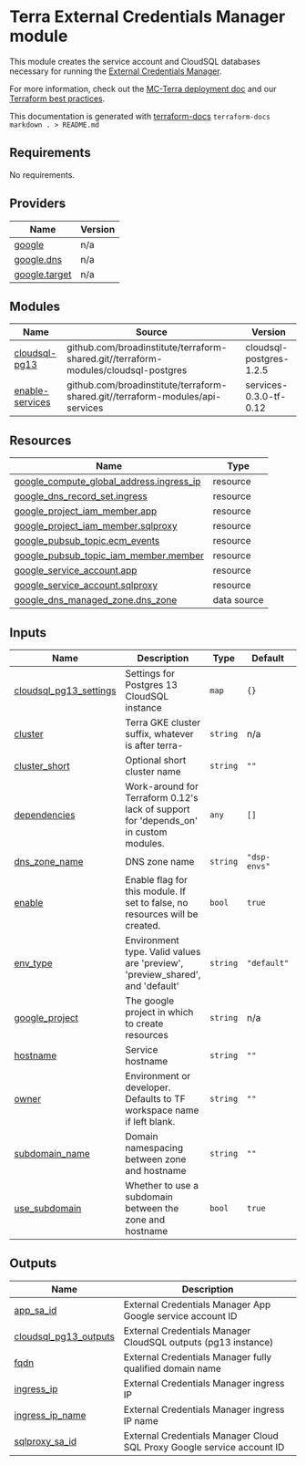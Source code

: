 # Terra External Credentials Manager module

This module creates the service account and CloudSQL databases necessary for
running the [External Credentials Manager](http://github.com/databiosphere/terra-external-credentials-manager).

For more information, check out the [MC-Terra deployment doc](https://docs.dsp-devops.broadinstitute.org/mc-terra/mcterra-deployment)
and our [Terraform best practices](https://docs.dsp-devops.broadinstitute.org/best-practices-guides/terraform).

This documentation is generated with [terraform-docs](https://github.com/segmentio/terraform-docs)
`terraform-docs markdown . > README.md`

## Requirements

No requirements.

## Providers

| Name | Version |
|------|---------|
| <a name="provider_google"></a> [google](#provider\_google) | n/a |
| <a name="provider_google.dns"></a> [google.dns](#provider\_google.dns) | n/a |
| <a name="provider_google.target"></a> [google.target](#provider\_google.target) | n/a |

## Modules

| Name | Source | Version |
|------|--------|---------|
| <a name="module_cloudsql-pg13"></a> [cloudsql-pg13](#module\_cloudsql-pg13) | github.com/broadinstitute/terraform-shared.git//terraform-modules/cloudsql-postgres | cloudsql-postgres-1.2.5 |
| <a name="module_enable-services"></a> [enable-services](#module\_enable-services) | github.com/broadinstitute/terraform-shared.git//terraform-modules/api-services | services-0.3.0-tf-0.12 |

## Resources

| Name | Type |
|------|------|
| [google_compute_global_address.ingress_ip](https://registry.terraform.io/providers/hashicorp/google/latest/docs/resources/compute_global_address) | resource |
| [google_dns_record_set.ingress](https://registry.terraform.io/providers/hashicorp/google/latest/docs/resources/dns_record_set) | resource |
| [google_project_iam_member.app](https://registry.terraform.io/providers/hashicorp/google/latest/docs/resources/project_iam_member) | resource |
| [google_project_iam_member.sqlproxy](https://registry.terraform.io/providers/hashicorp/google/latest/docs/resources/project_iam_member) | resource |
| [google_pubsub_topic.ecm_events](https://registry.terraform.io/providers/hashicorp/google/latest/docs/resources/pubsub_topic) | resource |
| [google_pubsub_topic_iam_member.member](https://registry.terraform.io/providers/hashicorp/google/latest/docs/resources/pubsub_topic_iam_member) | resource |
| [google_service_account.app](https://registry.terraform.io/providers/hashicorp/google/latest/docs/resources/service_account) | resource |
| [google_service_account.sqlproxy](https://registry.terraform.io/providers/hashicorp/google/latest/docs/resources/service_account) | resource |
| [google_dns_managed_zone.dns_zone](https://registry.terraform.io/providers/hashicorp/google/latest/docs/data-sources/dns_managed_zone) | data source |

## Inputs

| Name | Description | Type | Default | Required |
|------|-------------|------|---------|:--------:|
| <a name="input_cloudsql_pg13_settings"></a> [cloudsql\_pg13\_settings](#input\_cloudsql\_pg13\_settings) | Settings for Postgres 13 CloudSQL instance | `map` | `{}` | no |
| <a name="input_cluster"></a> [cluster](#input\_cluster) | Terra GKE cluster suffix, whatever is after terra- | `string` | n/a | yes |
| <a name="input_cluster_short"></a> [cluster\_short](#input\_cluster\_short) | Optional short cluster name | `string` | `""` | no |
| <a name="input_dependencies"></a> [dependencies](#input\_dependencies) | Work-around for Terraform 0.12's lack of support for 'depends\_on' in custom modules. | `any` | `[]` | no |
| <a name="input_dns_zone_name"></a> [dns\_zone\_name](#input\_dns\_zone\_name) | DNS zone name | `string` | `"dsp-envs"` | no |
| <a name="input_enable"></a> [enable](#input\_enable) | Enable flag for this module. If set to false, no resources will be created. | `bool` | `true` | no |
| <a name="input_env_type"></a> [env\_type](#input\_env\_type) | Environment type. Valid values are 'preview', 'preview\_shared', and 'default' | `string` | `"default"` | no |
| <a name="input_google_project"></a> [google\_project](#input\_google\_project) | The google project in which to create resources | `string` | n/a | yes |
| <a name="input_hostname"></a> [hostname](#input\_hostname) | Service hostname | `string` | `""` | no |
| <a name="input_owner"></a> [owner](#input\_owner) | Environment or developer. Defaults to TF workspace name if left blank. | `string` | `""` | no |
| <a name="input_subdomain_name"></a> [subdomain\_name](#input\_subdomain\_name) | Domain namespacing between zone and hostname | `string` | `""` | no |
| <a name="input_use_subdomain"></a> [use\_subdomain](#input\_use\_subdomain) | Whether to use a subdomain between the zone and hostname | `bool` | `true` | no |

## Outputs

| Name | Description |
|------|-------------|
| <a name="output_app_sa_id"></a> [app\_sa\_id](#output\_app\_sa\_id) | External Credentials Manager App Google service account ID |
| <a name="output_cloudsql_pg13_outputs"></a> [cloudsql\_pg13\_outputs](#output\_cloudsql\_pg13\_outputs) | External Credentials Manager CloudSQL outputs (pg13 instance) |
| <a name="output_fqdn"></a> [fqdn](#output\_fqdn) | External Credentials Manager fully qualified domain name |
| <a name="output_ingress_ip"></a> [ingress\_ip](#output\_ingress\_ip) | External Credentials Manager ingress IP |
| <a name="output_ingress_ip_name"></a> [ingress\_ip\_name](#output\_ingress\_ip\_name) | External Credentials Manager ingress IP name |
| <a name="output_sqlproxy_sa_id"></a> [sqlproxy\_sa\_id](#output\_sqlproxy\_sa\_id) | External Credentials Manager Cloud SQL Proxy Google service account ID |
